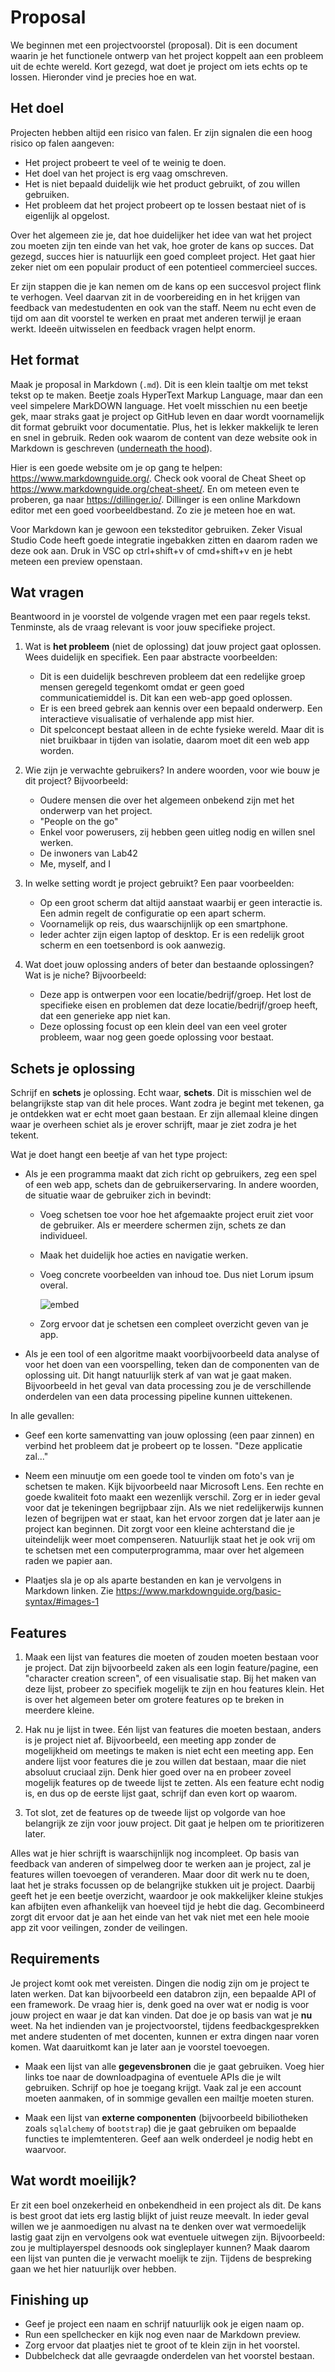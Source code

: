 # Proposal

We beginnen met een projectvoorstel (proposal). Dit is een document waarin je het functionele ontwerp van het project koppelt aan een probleem uit de echte wereld. Kort gezegd, wat doet je project om iets echts op te lossen. Hieronder vind je precies hoe en wat.

## Het doel

Projecten hebben altijd een risico van falen. Er zijn signalen die een hoog risico op falen aangeven:

- Het project probeert te veel of te weinig te doen.
- Het doel van het project is erg vaag omschreven.
- Het is niet bepaald duidelijk wie het product gebruikt, of zou willen gebruiken.
- Het probleem dat het project probeert op te lossen bestaat niet of is eigenlijk al opgelost.

Over het algemeen zie je, dat hoe duidelijker het idee van wat het project zou moeten zijn ten einde van het vak, hoe groter de kans op succes. Dat gezegd, succes hier is natuurlijk een goed compleet project. Het gaat hier zeker niet om een populair product of een potentieel commercieel succes.

Er zijn stappen die je kan nemen om de kans op een succesvol project flink te verhogen. Veel daarvan zit in de voorbereiding en in het krijgen van feedback van medestudenten en ook van the staff. Neem nu echt even de tijd om aan dit voorstel te werken en praat met anderen terwijl je eraan werkt. Ideeën uitwisselen en feedback vragen helpt enorm.

## Het format

Maak je proposal in Markdown (`.md`). Dit is een klein taaltje om met tekst tekst op te maken. Beetje zoals HyperText Markup Language, maar dan een veel simpelere MarkDOWN language. Het voelt misschien nu een beetje gek, maar straks gaat je project op GitHub leven en daar wordt voornamelijk dit format gebruikt voor documentatie. Plus, het is lekker makkelijk te leren en snel in gebruik. Reden ook waarom de content van deze website ook in Markdown is geschreven ([underneath the hood](https://raw.githubusercontent.com/minprog/project/2022/milestones/10%20proposal/10%20Proposal.md)).

Hier is een goede website om je op gang te helpen: <https://www.markdownguide.org/>. Check ook vooral de Cheat Sheet op <https://www.markdownguide.org/cheat-sheet/>. En om meteen even te proberen, ga naar <https://dillinger.io/>. Dillinger is een online Markdown editor met een goed voorbeeldbestand. Zo zie je meteen hoe en wat.

Voor Markdown kan je gewoon een teksteditor gebruiken. Zeker Visual Studio Code heeft goede integratie ingebakken zitten en daarom raden we deze ook aan. Druk in VSC op ctrl+shift+v of cmd+shift+v en je hebt meteen een preview openstaan. 

## Wat vragen

Beantwoord in je voorstel de volgende vragen met een paar regels tekst. Tenminste, als de vraag relevant is voor jouw specifieke project.

1. Wat is **het probleem** (niet de oplossing) dat jouw project gaat oplossen. Wees duidelijk en specifiek. Een paar abstracte voorbeelden:

    - Dit is een duidelijk beschreven probleem dat een redelijke groep mensen geregeld tegenkomt omdat er geen goed communicatiemiddel is. Dit kan een web-app goed oplossen.
    - Er is een breed gebrek aan kennis over een bepaald onderwerp. Een interactieve visualisatie of verhalende app mist hier.
    - Dit spelconcept bestaat alleen in de echte fysieke wereld. Maar dit is niet bruikbaar in tijden van isolatie, daarom moet dit een web app worden.

2. Wie zijn je verwachte gebruikers? In andere woorden, voor wie bouw je dit project? Bijvoorbeeld:

    - Oudere mensen die over het algemeen onbekend zijn met het onderwerp van het project.
    - "People on the go"
    - Enkel voor powerusers, zij hebben geen uitleg nodig en willen snel werken.
    - De inwoners van Lab42
    - Me, myself, and I

3. In welke setting wordt je project gebruikt? Een paar voorbeelden:

    - Op een groot scherm dat altijd aanstaat waarbij er geen interactie is. Een admin regelt de configuratie op een apart scherm.
    - Voornamelijk op reis, dus waarschijnlijk op een smartphone.
    - Ieder achter zijn eigen laptop of desktop. Er is een redelijk groot scherm en een toetsenbord is ook aanwezig.

4. Wat doet jouw oplossing anders of beter dan bestaande oplossingen? Wat is je niche? Bijvoorbeeld:

    - Deze app is ontwerpen voor een locatie/bedrijf/groep. Het lost de specifieke eisen en problemen dat deze locatie/bedrijf/groep heeft, dat een generieke app niet kan.
    - Deze oplossing focust op een klein deel van een veel groter probleem, waar nog geen goede oplossing voor bestaat.
  
## Schets je oplossing

Schrijf en **schets** je oplossing. Echt waar, **schets**. Dit is misschien wel de belangrijkste stap van dit hele proces. Want zodra je begint met tekenen, ga je ontdekken wat er echt moet gaan bestaan. Er zijn allemaal kleine dingen waar je overheen schiet als je erover schrijft, maar je ziet zodra je het tekent.

Wat je doet hangt een beetje af van het type project:

- Als je een programma maakt dat zich richt op gebruikers, zeg een spel of een web app, schets dan de gebruikerservaring. In andere woorden, de situatie waar de gebruiker zich in bevindt:

    - Voeg schetsen toe voor hoe het afgemaakte project eruit ziet voor de gebruiker. Als er meerdere schermen zijn, schets ze dan individueel.
    - Maak het duidelijk hoe acties en navigatie werken.
    - Voeg concrete voorbeelden van inhoud toe. Dus niet Lorum ipsum overal.

        ![embed](https://www.youtube.com/embed/j0vP77s_bXc)

    - Zorg ervoor dat je schetsen een compleet overzicht geven van je app.

- Als je een tool of een algoritme maakt voorbijvoorbeeld data analyse of voor het doen van een voorspelling, teken dan de componenten van de oplossing uit. Dit hangt natuurlijk sterk af van wat je gaat maken. Bijvoorbeeld in het geval van data processing zou je de verschillende onderdelen van een data processing pipeline kunnen uittekenen.

In alle gevallen:

- Geef een korte samenvatting van jouw oplossing (een paar zinnen) en verbind het probleem dat je probeert op te lossen. "Deze applicatie zal..."

- Neem een minuutje om een goede tool te vinden om foto's van je schetsen te maken. Kijk bijvoorbeeld naar Microsoft Lens. Een rechte en goede kwaliteit foto maakt een wezenlijk verschil. Zorg er in ieder geval voor dat je tekeningen begrijpbaar zijn. Als we niet redelijkerwijs kunnen lezen of begrijpen wat er staat, kan het ervoor zorgen dat je later aan je project kan beginnen. Dit zorgt voor een kleine achterstand die je uiteindelijk weer moet compenseren. Natuurlijk staat het je ook vrij om te schetsen met een computerprogramma, maar over het algemeen raden we papier aan.

- Plaatjes sla je op als aparte bestanden en kan je vervolgens in Markdown linken. Zie <https://www.markdownguide.org/basic-syntax/#images-1>

## Features

1. Maak een lijst van features die moeten of zouden moeten bestaan voor je project. Dat zijn bijvoorbeeld zaken als een login feature/pagine, een "character creation screen", of een visualisatie stap. Bij het maken van deze lijst, probeer zo specifiek mogelijk te zijn en hou features klein. Het is over het algemeen beter om grotere features op te breken in meerdere kleine.

2. Hak nu je lijst in twee. Eén lijst van features die moeten bestaan, anders is je project niet af. Bijvoorbeeld, een meeting app zonder de mogelijkheid om meetings te maken is niet echt een meeting app. Een andere lijst voor features die je zou willen dat bestaan, maar die niet absoluut cruciaal zijn. Denk hier goed over na en probeer zoveel mogelijk features op de tweede lijst te zetten. Als een feature echt nodig is, en dus op de eerste lijst gaat, schrijf dan even kort op waarom.

3. Tot slot, zet de features op de tweede lijst op volgorde van hoe belangrijk ze zijn voor jouw project. Dit gaat je helpen om te prioritizeren later.

Alles wat je hier schrijft is waarschijnlijk nog incompleet. Op basis van feedback van anderen of simpelweg door te werken aan je project, zal je features willen toevoegen of veranderen. Maar door dit werk nu te doen, laat het je straks focussen op de belangrijke stukken uit je project. Daarbij geeft het je een beetje overzicht, waardoor je ook makkelijker kleine stukjes kan afbijten even afhankelijk van hoeveel tijd je hebt die dag. Gecombineerd zorgt dit ervoor dat je aan het einde van het vak niet met een hele mooie app zit voor veilingen, zonder de veilingen.

## Requirements

Je project komt ook met vereisten. Dingen die nodig zijn om je project te laten werken. Dat kan bijvoorbeeld een databron zijn, een bepaalde API of een framework. De vraag hier is, denk goed na over wat er nodig is voor jouw project en waar je dat kan vinden. Dat doe je op basis van wat je **nu** weet. Na het indienden van je projectvoorstel, tijdens feedbackgesprekken met andere studenten of met docenten, kunnen er extra dingen naar voren komen. Wat daaruitkomt kan je later aan je voorstel toevoegen.

- Maak een lijst van alle **gegevensbronen** die je gaat gebruiken. Voeg hier links toe naar de downloadpagina of eventuele APIs die je wilt gebruiken. Schrijf op hoe je toegang krijgt. Vaak zal je een account moeten aanmaken, of in sommige gevallen een mailtje moeten sturen.

- Maak een lijst van **externe componenten** (bijvoorbeeld bibiliotheken zoals `sqlalchemy` of `bootstrap`) die je gaat gebruiken om bepaalde functies te implemtenteren. Geef aan welk onderdeel je nodig hebt en waarvoor.

## Wat wordt moeilijk?

Er zit een boel onzekerheid en onbekendheid in een project als dit. De kans is best groot dat iets erg lastig blijkt of juist reuze meevalt. In ieder geval willen we je aanmoedigen nu alvast na te denken over wat vermoedelijk lastig gaat zijn en vervolgens ook wat eventuele uitwegen zijn. Bijvoorbeeld: zou je multiplayerspel desnoods ook singleplayer kunnen? Maak daarom een lijst van punten die je verwacht moelijk te zijn. Tijdens de bespreking gaan we het hier natuurlijk over hebben. 

## Finishing up

* Geef je project een naam en schrijf natuurlijk ook je eigen naam op.
* Run een spellchecker en kijk nog even naar de Markdown preview. 
* Zorg ervoor dat plaatjes niet te groot of te klein zijn in het voorstel.
* Dubbelcheck dat alle gevraagde onderdelen van het voorstel bestaan.
